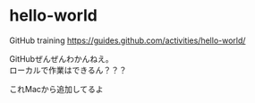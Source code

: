 # hello-world
GitHub training https://guides.github.com/activities/hello-world/

GitHubぜんぜんわかんねえ。 <br>
ローカルで作業はできるん？？？ 

これMacから追加してるよ